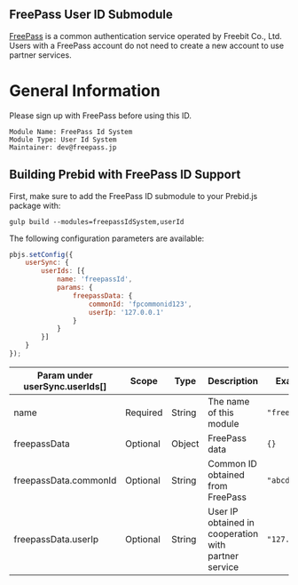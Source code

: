 ## FreePass User ID Submodule

[FreePass](https://freepass-login.com/introduction.html) is a common authentication service operated by Freebit Co., Ltd. Users with a FreePass account do not need to create a new account to use partner services. 

# General Information

Please sign up with FreePass before using this ID.

```
Module Name: FreePass Id System
Module Type: User Id System
Maintainer: dev@freepass.jp
```

## Building Prebid with FreePass ID Support

First, make sure to add the FreePass ID submodule to your Prebid.js package with:

```
gulp build --modules=freepassIdSystem,userId
```

The following configuration parameters are available:

```javascript
pbjs.setConfig({
    userSync: {
        userIds: [{
            name: 'freepassId',
            params: {
                freepassData: {
                    commonId: 'fpcommonid123',
                    userIp: '127.0.0.1'
                }
            }
        }]
    }
});
```

| Param under userSync.userIds[] | Scope    | Type   | Description                                          | Example        |
|--------------------------------|----------|--------|------------------------------------------------------|----------------|
| name                           | Required | String | The name of this module                              | `"freepassId"` |
| freepassData                   | Optional | Object | FreePass data                                        | `{}`           |
| freepassData.commonId          | Optional | String | Common ID obtained from FreePass                     | `"abcd1234"`   |
| freepassData.userIp            | Optional | String | User IP obtained in cooperation with partner service | `"127.0.0.1"`  |

